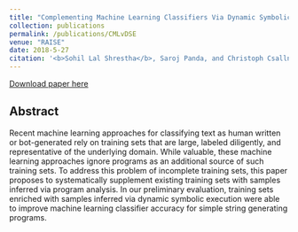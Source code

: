 ```yaml
---
title: "Complementing Machine Learning Classifiers Via Dynamic Symbolic Execution: Human vs. Bot Generated Tweets."
collection: publications
permalink: /publications/CMLvDSE
venue: "RAISE"
date: 2018-5-27
citation: '<b>Sohil Lal Shrestha</b>, Saroj Panda, and Christoph Csallner. "Complementing Machine Learning Classifiers via Dynamic Symbolic Execution: Human vs. Bot Generated Tweets." 2018 IEEE/ACM 6th International Workshop on Realizing Artificial Intelligence Synergies in Software Engineering (RAISE). IEEE, 2018.'
---
```

[Download paper here](http://ranger.uta.edu/~csallner/papers/Shrestha18Complementing.pdf) 

## Abstract
Recent machine learning approaches for classifying text as human written or bot-generated rely on training sets that are large, labeled diligently, and representative of the underlying domain. While valuable, these machine learning approaches ignore programs as an additional source of such training sets. To address this problem of incomplete training sets, this paper proposes to systematically supplement existing training sets with samples inferred via program analysis. In our preliminary evaluation, training sets enriched with samples inferred via dynamic symbolic execution were able to improve machine learning classifier accuracy for simple string generating programs.


